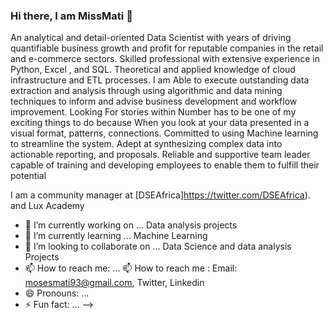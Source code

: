 ### Hi there, I am MissMati 👋

An analytical and detail-oriented Data Scientist with years of driving quantifiable business growth and profit for reputable companies in the retail and
e-commerce sectors. Skilled professional with extensive experience in Python, Excel , and SQL. Theoretical and applied knowledge of cloud infrastructure and ETL processes. I am Able to execute outstanding data extraction and analysis through using algorithmic and data mining techniques to inform and advise business development and workflow improvement.
Looking For stories within Number has to be one of my exciting things to do because When you look at your data presented in a visual format, patterns, connections. 
Committed to using Machine learning to streamline the system. Adept at synthesizing complex data into actionable reporting, and proposals.  Reliable and supportive team leader capable of training and developing employees to enable them to fulfill their potential


I am a community manager at [DSEAfrica]https://twitter.com/DSEAfrica).
and Lux Academy 

- 🔭 I’m currently working on ... Data analysis projects 
- 🌱 I’m currently learning ... Machine Learning 
- 👯 I’m looking to collaborate on ... Data Science and data analysis  Projects 
- 📫 How to reach me: ... 📫 How to reach me : Email: mosesmati93@gmail.com, Twitter, Linkedin
- 😄 Pronouns: ...
- ⚡ Fun fact: ...
-->
